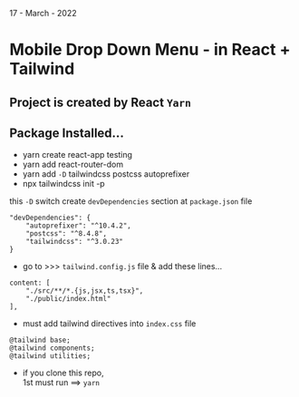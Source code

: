17 - March - 2022

# Mobile Drop Down Menu - in React + Tailwind 

## Project is created by React `Yarn`

## Package Installed... 

+ yarn create react-app testing
+ yarn add react-router-dom
+ yarn add `-D` tailwindcss postcss autoprefixer 
+ npx tailwindcss init -p

this `-D` switch create `devDependencies` section at `package.json` file
```
"devDependencies": {
    "autoprefixer": "^10.4.2",
    "postcss": "^8.4.8",
    "tailwindcss": "^3.0.23"
}
```

+ go to >>> `tailwind.config.js` file & add these lines...
```
content: [
    "./src/**/*.{js,jsx,ts,tsx}",
    "./public/index.html"
],
```

+ must add tailwind directives into `index.css` file
```
@tailwind base;
@tailwind components;
@tailwind utilities;
```

+ if you clone this repo, <br> 1st must run ==> `yarn` 